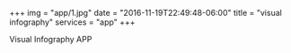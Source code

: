 +++
img = "app/1.jpg"
date = "2016-11-19T22:49:48-06:00"
title = "visual infography"
services = "app"
+++
<div class="portfolio app" data-cat="app">
	<div class="portfolio-wrapper">			
		<img src="img/portfolios/app/1.jpg" alt="" />
		<div class="label">
			<div class="label-text">
				<a class="text-title">Visual Infography</a>
				<span class="text-category">APP</span>
			</div>
			<div class="label-bg"></div>
		</div>
	</div>
</div>
